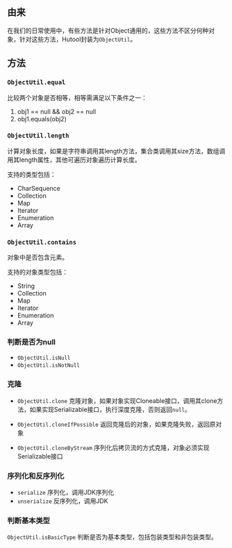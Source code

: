 ## 由来

在我们的日常使用中，有些方法是针对Object通用的，这些方法不区分何种对象，针对这些方法，Hutool封装为`ObjectUtil`。

## 方法

### `ObjectUtil.equal`
比较两个对象是否相等，相等需满足以下条件之一：
1. obj1 == null && obj2 == null
2. obj1.equals(obj2)

### `ObjectUtil.length`
计算对象长度，如果是字符串调用其length方法，集合类调用其size方法，数组调用其length属性，其他可遍历对象遍历计算长度。

支持的类型包括：
- CharSequence
- Collection
- Map
- Iterator
- Enumeration
- Array

### `ObjectUtil.contains`
对象中是否包含元素。

支持的对象类型包括：
- String
- Collection
- Map
- Iterator
- Enumeration
- Array

### 判断是否为null
- `ObjectUtil.isNull`
- `ObjectUtil.isNotNull`

### 克隆

- `ObjectUtil.clone` 克隆对象，如果对象实现Cloneable接口，调用其clone方法，如果实现Serializable接口，执行深度克隆，否则返回`null`。

- `ObjectUtil.cloneIfPossible` 返回克隆后的对象，如果克隆失败，返回原对象

- `ObjectUtil.cloneByStream` 序列化后拷贝流的方式克隆，对象必须实现Serializable接口

### 序列化和反序列化

- `serialize` 序列化，调用JDK序列化
- `unserialize`  反序列化，调用JDK

### 判断基本类型

`ObjectUtil.isBasicType` 判断是否为基本类型，包括包装类型和非包装类型。